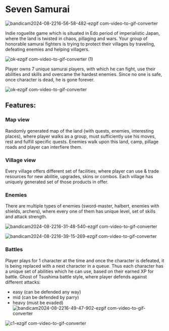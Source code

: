 # Seven Samurai

![bandicam2024-08-2216-56-58-482-ezgif com-video-to-gif-converter](https://github.com/user-attachments/assets/63931a75-8c1f-41ee-bbe1-1bb4ed930e1c)

Indie roguelite game which is situated in Edo period of imperialistic Japan, where the land is twisted in chaos, pillaging and wars.
Your group of honorable samurai fighters is trying to protect their villages by traveling, defeating enemies and helping villagers.

![ok-ezgif com-video-to-gif-converter (1)](https://github.com/user-attachments/assets/7da3a9da-a8ae-41a7-a4d9-f8b3f21b91d5)

Player owns 7 unique samurai players, with which he can fight, use their abilities and skills and overcame the hardest enemies. Since no one is safe,
once character is dead, he is gone forever.

![ok-ezgif com-video-to-gif-converter](https://github.com/user-attachments/assets/d79fa6b1-c239-4ce9-8ebf-c9668a4a5fda)

## Features:
### Map view
Randomly generated map of the land (with quests, enemies, interesting places), where player walks as a group, must sufficiently use his moves, rest and fulfill specific quests.
Enemies walk upon this land, camp, pillage roads and player can interfiere them.

### Village view
Every village offers different set of facilities, where player can use & trade resources for new abilitie, upgrades, skins or combos. Each village has uniquely generated set of those products in offer.

### Enemies
There are multiple types of enemies (sword-master, halbert, enemies with shields, archers), where every one of them has unique level, set of skills and attack strength.

![bandicam2024-08-2216-31-48-540-ezgif com-video-to-gif-converter](https://github.com/user-attachments/assets/8a499d47-0c8f-4107-9bb6-69adbba0a1d0)

![bandicam2024-08-2216-39-15-269-ezgif com-video-to-gif-converter](https://github.com/user-attachments/assets/26cb9633-a877-42fb-8eda-474f581704f7)

### Battles
Player plays for 1 character at the time and once the character is defeated, it is being replaced with a next character in a queue.
Thus each character has a unique set of abilities which he can use, based on their earned XP for battle.
Ghost of Tsushima battle style, where player defends against different attacks:
- easy (can be defended any way)
- mid (can be defended by parry)
- heavy (must be evaded)
![bandicam2024-08-2216-49-47-902-ezgif com-video-to-gif-converter](https://github.com/user-attachments/assets/fbef09ad-63cd-4ed0-8f0e-686eaa9bde97)

![c1-ezgif com-video-to-gif-converter](https://github.com/user-attachments/assets/9e3fb36e-029b-4207-be2a-3cd994cf6c8b)
